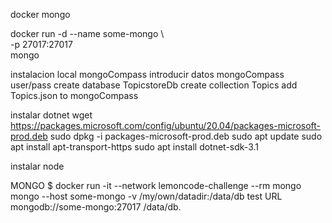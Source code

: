 docker mongo

docker run -d --name some-mongo \  
 -p 27017:27017 \
 mongo

instalacion local mongoCompass
introducir datos mongoCompass
user/pass
create database TopicstoreDb
create collection Topics
add Topics.json to mongoCompass

instalar dotnet
wget https://packages.microsoft.com/config/ubuntu/20.04/packages-microsoft-prod.deb
sudo dpkg -i packages-microsoft-prod.deb
sudo apt update
sudo apt install apt-transport-https
sudo apt install dotnet-sdk-3.1

instalar node

MONGO
$ docker run -it --network lemoncode-challenge --rm mongo mongo --host some-mongo -v /my/own/datadir:/data/db test
URL mongodb://some-mongo:27017
/data/db.
